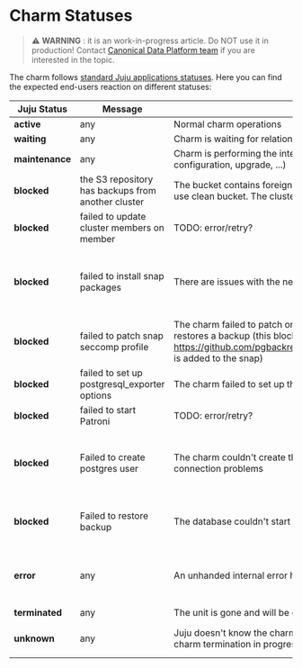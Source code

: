 # Charm Statuses

> :warning: **WARNING** : it is an work-in-progress article. Do NOT use it in production! Contact [Canonical Data Platform team](https://chat.charmhub.io/charmhub/channels/data-platform) if you are interested in the topic.
 
The charm follows [standard Juju applications statuses](https://juju.is/docs/olm/status-values#heading--application-status). Here you can find the expected end-users reaction on different statuses:

| Juju Status | Message | Expectations | Actions |
|-------|-------|-------|-------|
| **active** | any | Normal charm operations | No actions required |
| **waiting** | any | Charm is waiting for relations to be finished | No actions required |
| **maintenance** | any | Charm is performing the internal maintenance (e.g. cluster re-configuration, upgrade, ...) | No actions required |
| **blocked** | the S3 repository has backups from another cluster | The bucket contains foreign backup. To avoid accident DB corruption, use clean bucket. The cluster identified by Juju app name + DB UUID. | Chose/change the new S3 [bucket](https://charmhub.io/s3-integrator/configuration#bucket)/[path](https://charmhub.io/s3-integrator/configuration#path) OR clean the current one. |
| **blocked** | failed to update cluster members on member | TODO: error/retry? | |
| **blocked** | failed to install snap packages | There are issues with the network connection and/or the Snap Store | Check your internet connection and https://status.snapcraft.io/. Remove the application and when everything is ok, deploy the charm again |
| **blocked** | failed to patch snap seccomp profile | The charm failed to patch one issue that happens when pgBackRest restores a backup (this blocked status should be removed when https://github.com/pgbackrest/pgbackrest/releases/tag/release%2F2.46 is added to the snap) | Remove the unit and add it back again |
| **blocked** | failed to set up postgresql_exporter options | The charm failed to set up the metrics exporter | Remove the unit and add it back again |
| **blocked** | failed to start Patroni | TODO: error/retry? | |
| **blocked** | Failed to create postgres user | The charm couldn't create the default `postgres` database user due to connection problems | Connect to the database using the `operator` user and the password from the `get-password` action, then run `CREATE ROLE postgres WITH LOGIN SUPERUSER;` |
| **blocked** | Failed to restore backup | The database couldn't start after the restore | The charm needs fix in the code to recover from this status and enable a new restore to be requested |
| **error** | any | An unhanded internal error happened | Read the message hint. Execute `juju resolve <error_unit/0>` after addressing the root of the error state |
| **terminated** | any | The unit is gone and will be cleaned by Juju soon | No actions possible |
| **unknown** | any | Juju doesn't know the charm app/unit status. Possible reason: K8s charm termination in progress. | Manual investigation required if status is permanent |